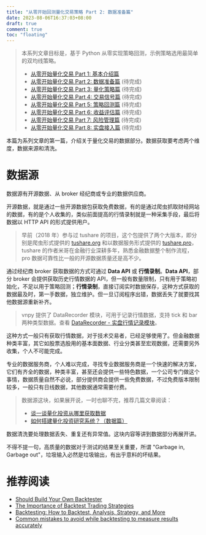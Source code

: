 ```yaml
---
title: "从零开始回测量化交易策略 Part 2: 数据准备篇"
date: 2023-08-06T16:37:03+08:00
draft: true
comment: true
toc: "floating"
---
```


> 本系列文章目标是，基于 Python 从零实现策略回测，示例策略选用最简单的双均线策略。
>
> - [从零开始量化交易 Part 1: 基本介绍篇](../2023-08-06-algo-trading-from-scratch-introduction)
> - [从零开始量化交易 Part 2: 数据准备篇](../2023-08-12-algo-trading-from-scratch-fetching-data) (待完成)
> - [从零开始量化交易 Part 3: 量化策略篇](../2023-08-16-algo-trading-from-scratch-strategy-rules) (待完成)
> - [从零开始量化交易 Part 4: 交易信号篇](../2023-08-06-algo-trading-from-scratch-strategy-signals) (待完成)
> - [从零开始量化交易 Part 5: 策略回测篇](../2023-08-06-algo-trading-from-scratch-backtesting-strategy) (待完成)
> - [从零开始量化交易 Part 6: 收益评估篇](../2023-08-06-algo-trading-from-scratch-evaulating-returns) (待完成)
> - [从零开始量化交易 Part 7: 风险管理篇](../2023-08-06-algo-trading-from-scratch-risk-management) (待完成)
> - [从零开始量化交易 Part 8: 实盘接入篇](../2023-08-06-algo-trading-from-scratch-live-trading) (待完成)

本篇为系列文章的第一篇，介绍关于量化交易的数据部分。数据获取要考虑两个维度，数据来源和清洗。

# 数据源

数据源有开源数据、从 broker 经纪商或专业的数据供应商。

开源数据，就是通过一些开源数据包获取免费数据，有的是通过爬虫抓取财经网站的数据，有的是个人收集的，类似前面提高的行情录制就是一种采集手段，最后将数据以 HTTP API 的形式提供用户。

> 早前（2018 年）参与过 tushare 的项目，这个包提供了两个大版本，即分别是爬虫形式提供的 [tushare.org](http://tushare.org) 和以数据服务形式提供的 [tushare.pro](https://tushare.pro)，tushare 的作者米哥在金融行业深耕多年，熟悉金融数据整个制作流程，pro 数据可靠性比一般的开源数据质量还是高不少。

通过经纪商 broker 获取数据的方式可通过 **Data API** 或 **行情录制**。**Data API**，部分 broker 会提供获取历史行情数据的 API，但一般有数量限制，只有用于策略初始化，不足以用于策略回测；**行情录制**，直接订阅实时数据保存，这种方式获取的数据最及时，第一手数据，独立维护。但一旦订阅程序出错，数据丢失了就要找其他数据源重新补齐。

> vnpy 提供了 DataRecorder 模块，可用于记录行情数据，支持 tick 和 bar 两种类型数据。查看 [DataRecorder - 实盘行情记录模块](https://www.vnpy.com/docs/cn/data_recorder.html)。

这种方式一般只有获取行情数据，对于技术交易者，已经足够使用了。但金融数据种类丰富，其它如股票选股用的基本面数据、行业分类甚至宏观数据，还需要另外收集，个人不可能完成。

专业的数据服务商，个人难以完成，寻找专业数据服务商是一个快速的解决方案，它们有齐全的数据，种类丰富，甚至还会提供一些特色数据，一个公司专门做这个事情，数据质量自然不必说，部分提供商会提供一些免费数据，不过免费版本限制较多，一般只有日线数据，其他数据通常需要付费。

> 数据源这块，如果展开说，一时也聊不完，推荐几篇文章阅读：
> 
> - [谈一谈量化投资从哪里获取数据](https://zhuanlan.zhihu.com/p/219931158)
> - [如何搭建量化投资研究系统？（数据篇）](https://bigquant.com/wiki/doc/5aac5l2v5pct5bu66yep5yyw5oqv6lwe56cu56m257o757uf77yf77yi5pww5o2u56h77yj-KMtY5btgiN)

数据清洗要处理数据丢失、重复还有异常值。这块内容等讲到数据部分再展开讲。

不得不提一句，高质量的数据对于测试的结果至关重要，所谓 "Garbage in, Garbage out"，垃圾输入必然是垃圾输出，有出乎意料的坏结果。


# 推荐阅读

- [Should Build Your Own Backtester](https://www.quantstart.com/articles/Should-You-Build-Your-Own-Backtester/)
- [The Importance of Backtest Trading Strategies](https://www.investopedia.com/articles/trading/05/030205.asp)
- [Backtesting: How to Backtest, Analysis, Strategy, and More](https://blog.quantinsti.com/backtesting/)
- [Common mistakes to avoid while backtesting to measure results accurately](https://blog.quantinsti.com/common-mistakes-backtesting/)

